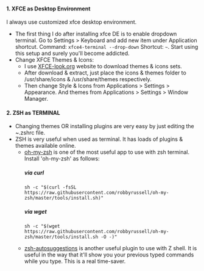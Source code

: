 #### 1. XFCE as Desktop Environment
I always use customized xfce desktop environment.
* The first thing I do after installing xfce DE is to enable dropdown terminal. Go to Settings > Keyboard and add new item under Application shortcut. Command: `xfce4-terminal --drop-down` Shortcut: `~`. Start using this setup and surely you'll become addicted.
* Change XFCE Themes & Icons:
    * I use [XFCE-look.org](https://www.xfce-look.org) website to download themes & icons sets.
    * After download & extract, just place the icons & themes folder to /usr/share/icons & /usr/share/themes respectively.
    * Then change Style & Icons from Applications > Settings > Appearance. And themes from Applications > Settings > Window Manager.

#### 2. ZSH as TERMINAL
* Changing themes OR installing plugins are very easy by just editing the ~.zshrc file.
* ZSH is very useful when used as terminal. It has loads of plugins & themes available online.
    * [oh-my-zsh](https://github.com/robbyrussell/oh-my-zsh) is one of the most useful app to use with zsh terminal. Install 'oh-my-zsh' as follows:
        ##### via curl
          sh -c "$(curl -fsSL https://raw.githubusercontent.com/robbyrussell/oh-my-zsh/master/tools/install.sh)"
        ##### via wget
          sh -c "$(wget https://raw.githubusercontent.com/robbyrussell/oh-my-zsh/master/tools/install.sh -O -)"
    * [zsh-autosuggestions](https://github.com/zsh-users/zsh-autosuggestions) is another useful plugin to use with Z shell. It is useful in the way that it'll show you your previous typed commands while you type. This is a real time-saver.
